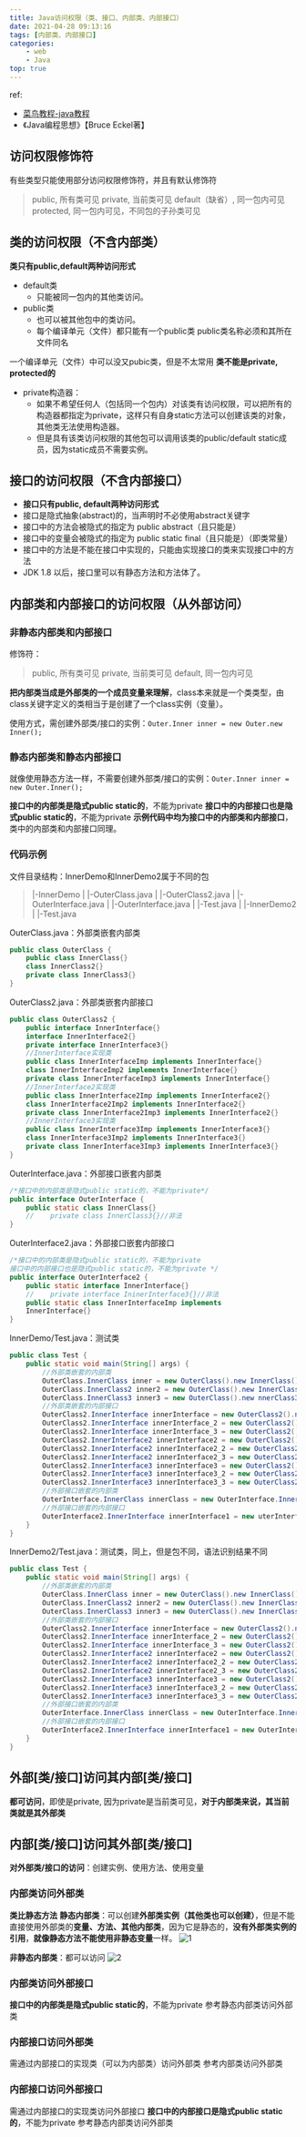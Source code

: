 ```yaml
---
title: Java访问权限（类、接口、内部类、内部接口）
date: 2021-04-28 09:13:16
tags: [内部类、内部接口]
categories:
    - web 
    - Java
top: true
---
```

ref:

* [菜鸟教程-java教程](https://www.runoob.com/java)
* 《Java编程思想》【Bruce Eckel著】

## 访问权限修饰符
有些类型只能使用部分访问权限修饰符，并且有默认修饰符
>public, 所有类可见
private, 当前类可见
default（缺省）, 同一包内可见
protected, 同一包内可见，不同包的子孙类可见

## 类的访问权限（不含内部类）
**类只有public,default两种访问形式**
* default类
    *  只能被同一包内的其他类访问。
* public类
    * 也可以被其他包中的类访问。
    * 每个编译单元（文件）都只能有一个public类
    public类名称必须和其所在文件同名

一个编译单元（文件）中可以没又pubic类，但是不太常用
**类不能是private, protected的**
* private构造器：
    * 如果不希望任何人（包括同一个包内）对该类有访问权限，可以把所有的构造器都指定为private，这样只有自身static方法可以创建该类的对象，其他类无法使用构造器。
    * 但是具有该类访问权限的其他包可以调用该类的public/default static成员，因为static成员不需要实例。

## 接口的访问权限（不含内部接口）
* **接口只有public, default两种访问形式**
* 接口是隐式抽象(abstract)的，当声明时不必使用abstract关键字
* 接口中的方法会被隐式的指定为 public abstract（且只能是）
* 接口中的变量会被隐式的指定为 public static final（且只能是）（即类常量）
* 接口中的方法是不能在接口中实现的，只能由实现接口的类来实现接口中的方法
* JDK 1.8 以后，接口里可以有静态方法和方法体了。


## 内部类和内部接口的访问权限（从外部访问）
### 非静态内部类和内部接口
修饰符：
>public, 所有类可见
private, 当前类可见
default, 同一包内可见

**把内部类当成是外部类的一个成员变量来理解**，class本来就是一个类类型，由class关键字定义的类相当于是创建了一个class实例（变量）。

使用方式，需创建外部类/接口的实例：`Outer.Inner inner = new Outer.new Inner();`
### 静态内部类和静态内部接口
就像使用静态方法一样，不需要创建外部类/接口的实例：`Outer.Inner inner = new Outer.Inner();`

**接口中的内部类是隐式public static的**，不能为private
**接口中的内部接口也是隐式public static的**，不能为private
**示例代码中均为接口中的内部类和内部接口**，类中的内部类和内部接口同理。
### 代码示例
文件目录结构：InnerDemo和InnerDemo2属于不同的包
>|-InnerDemo
| |-OuterClass.java
| |-OuterClass2.java
| |-OuterInterface.java
| |-OuterInterface.java
| |-Test.java
|
|-InnerDemo2
| |-Test.java

OuterClass.java：外部类嵌套内部类

```java
public class OuterClass {    
    public class InnerClass{}    
    class InnerClass2{}    
    private class InnerClass3{}
}
```
OuterClass2.java：外部类嵌套内部接口

```java
public class OuterClass2 {   
    public interface InnerInterface{}    
    interface InnerInterface2{}    
    private interface InnerInterface3{}    
    //InnerInterface实现类    
    public class InnerInterfaceImp implements InnerInterface{}    
    class InnerInterfaceImp2 implements InnerInterface{}    
    private class InnerInterfaceImp3 implements InnerInterface{}    
    //InnerInterface2实现类    
    public class InnerInterface2Imp implements InnerInterface2{}   
    class InnerInterface2Imp2 implements InnerInterface2{}    
    private class InnerInterface2Imp3 implements InnerInterface2{}    
    //InnerInterface3实现类    
    public class InnerInterface3Imp implements InnerInterface3{}   
    class InnerInterface3Imp2 implements InnerInterface3{}    
    private class InnerInterface3Imp3 implements InnerInterface3{}
}
```
OuterInterface.java：外部接口嵌套内部类

```java
/*接口中的内部类是隐式public static的，不能为private*/
public interface OuterInterface {    
    public static class InnerClass{}
    //    private class InnerClass3{}//非法
}
```
OuterInterface2.java：外部接口嵌套内部接口

```java
/*接口中的内部类是隐式public static的，不能为private
接口中的内部接口也是隐式public static的，不能为private */
public interface OuterInterface2 {    
    public static interface InnerInterface{}
    //    private interface IninerInterface3{}//非法    
    public static class InnerInterfaceImp implements 
    InnerInterface{}
}
```
InnerDemo/Test.java：测试类
```java
public class Test {    
    public static void main(String[] args) {        
        //外部类嵌套的内部类        
        OuterClass.InnerClass inner = new OuterClass().new InnerClass();        
        OuterClass.InnerClass2 inner2 = new OuterClass().new InnerClass2();        
        OuterClass.InnerClass3 inner3 = new OuterClass().new nnerClass3();//非法
        //外部类嵌套的内部接口       
        OuterClass2.InnerInterface innerInterface = new OuterClass2().new InnerInterfaceImp();        
        OuterClass2.InnerInterface innerInterface_2 = new OuterClass2().new InnerInterfaceImp2();       
        OuterClass2.InnerInterface innerInterface_3 = new OuterClass2().new InnerInterfaceImp3();//非法        
        OuterClass2.InnerInterface2 innerInterface2 = new OuterClass2().new InnerInterface2Imp();        
        OuterClass2.InnerInterface2 innerInterface2_2 = new OuterClass2().new InnerInterface2Imp2();        
        OuterClass2.InnerInterface2 innerInterface2_3 = new OuterClass2().new InnerInterface2Imp3();//非法        
        OuterClass2.InnerInterface3 innerInterface3 = new OuterClass2().new InnerInterface3Imp();//非法        
        OuterClass2.InnerInterface3 innerInterface3_2 = new OuterClass2().new InnerInterface3Imp2();//非法        
        OuterClass2.InnerInterface3 innerInterface3_3 = new OuterClass2().new InnerInterface3Imp3();//非法       
        //外部接口嵌套的内部类        
        OuterInterface.InnerClass innerClass = new OuterInterface.InnerClass();        
        //外部接口嵌套的内部接口        
        OuterInterface2.InnerInterface innerInterface1 = new uterInterface2.InnerInterfaceImp();    
    }
}
```
InnerDemo2/Test.java：测试类，同上，但是包不同，语法识别结果不同
```java
public class Test {    
    public static void main(String[] args) {        
        //外部类嵌套的内部类       
        OuterClass.InnerClass inner = new OuterClass().new InnerClass();       
        OuterClass.InnerClass2 inner2 = new OuterClass().new InnerClass2();        
        OuterClass.InnerClass3 inner3 = new OuterClass().new InnerClass3();//非法        
        //外部类嵌套的内部接口        
        OuterClass2.InnerInterface innerInterface = new OuterClass2().new InnerInterfaceImp();        
        OuterClass2.InnerInterface innerInterface_2 = new OuterClass2().new InnerInterfaceImp2();       
        OuterClass2.InnerInterface innerInterface_3 = new OuterClass2().new InnerInterfaceImp3();//非法        
        OuterClass2.InnerInterface2 innerInterface2 = new OuterClass2().new InnerInterface2Imp();       
        OuterClass2.InnerInterface2 innerInterface2_2 = new OuterClass2().new InnerInterface2Imp2();        
        OuterClass2.InnerInterface2 innerInterface2_3 = new OuterClass2().new InnerInterface2Imp3();//非法        
        OuterClass2.InnerInterface3 innerInterface3 = new OuterClass2().new InnerInterface3Imp();//非法        
        OuterClass2.InnerInterface3 innerInterface3_2 = new OuterClass2().new InnerInterface3Imp2();//非法        
        OuterClass2.InnerInterface3 innerInterface3_3 = new OuterClass2().new InnerInterface3Imp3();//非法        
        //外部接口嵌套的内部类        
        OuterInterface.InnerClass innerClass = new OuterInterface.InnerClass();        
        //外部接口嵌套的内部接口        
        OuterInterface2.InnerInterface innerInterface1 = new OuterInterface2.InnerInterfaceImp();   
    }
}
```
## 外部[类/接口]访问其内部[类/接口]
**都可访问**，即使是private, 因为private是当前类可见，**对于内部类来说，其当前类就是其外部类**
## 内部[类/接口]访问其外部[类/接口]
**对外部类/接口的访问**：创建实例、使用方法、使用变量

### 内部类访问外部类
**类比静态方法**
**静态内部类**：可以创建**外部类实例（其他类也可以创建）**，但是不能直接使用外部类的**变量、方法、其他内部类**，因为它是静态的，**没有外部类实例的引用**，**就像静态方法不能使用非静态变量**一样。
![1](Java访问权限（类、接口、内部类、内部接口）/1.png)

**非静态内部类**：都可以访问
![2](Java访问权限（类、接口、内部类、内部接口）/2.png)


### 内部类访问外部接口
**接口中的内部类是隐式public static的**，不能为private
参考静态内部类访问外部类
### 内部接口访问外部类
需通过内部接口的实现类（可以为内部类）访问外部类
参考内部类访问外部类

### 内部接口访问外部接口
需通过内部接口的实现类访问外部接口
**接口中的内部接口是隐式public static的**，不能为private
参考静态内部类访问外部类

